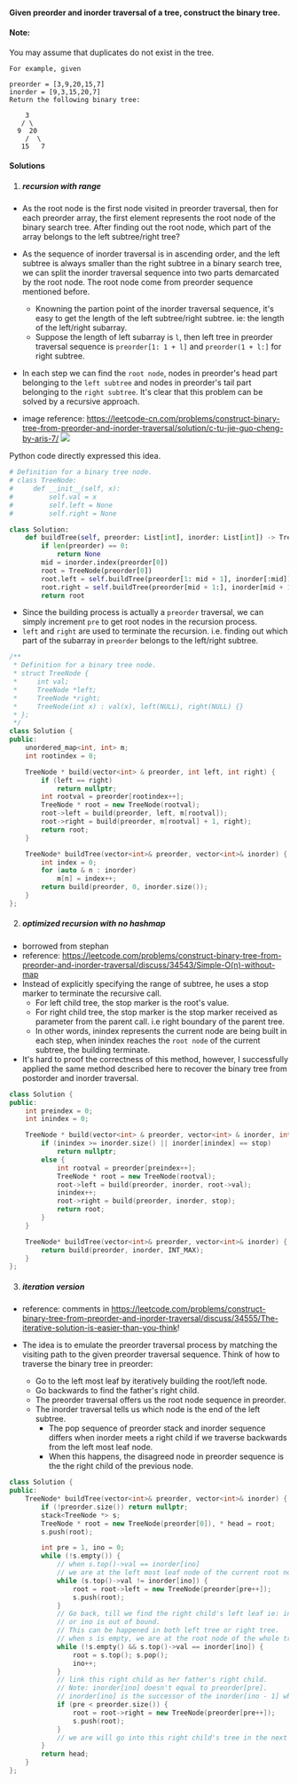 #### Given preorder and inorder traversal of a tree, construct the binary tree.

#### Note:
You may assume that duplicates do not exist in the tree.

```
For example, given

preorder = [3,9,20,15,7]
inorder = [9,3,15,20,7]
Return the following binary tree:

    3
   / \
  9  20
    /  \
   15   7
```

#### Solutions

1. ##### recursion with range

- As the root node is the first node visited in preorder traversal, then for each preorder array, the first element represents the root node of the binary search tree. After finding out the root node, which part of the array belongs to the left subtree/right tree?
- As the sequence of inorder traversal is in ascending order, and the left subtree is always smaller than the right subtree in a binary search tree, we can split the inorder traversal sequence into two parts demarcated by the root node. The root node come from preorder sequence mentioned before.
    - Knowning the partion point of the inorder traversal sequence, it's easy to get the length of the left subtree/right subtree. ie: the length of the left/right subarray.
    - Suppose the length of left subarray is `l`, then left tree in preorder traversal sequence is `preorder[1: 1 + l]` and `preorder(1 + l:]` for right subtree.
- In each step we can find the `root node`, nodes in preorder's head part belonging to the `left subtree` and nodes in preorder's tail part belonging to the `right subtree`. It's clear that this problem can be solved by a recursive approach.


- image reference: https://leetcode-cn.com/problems/construct-binary-tree-from-preorder-and-inorder-traversal/solution/c-tu-jie-guo-cheng-by-aris-7/
![](https://pic.leetcode-cn.com/46d519bf7e567485e76c373851318c871fe36b15a7957e7fc4d992b0a7e3c570-1566200965090.png)

Python code directly expressed this idea.

```python
# Definition for a binary tree node.
# class TreeNode:
#     def __init__(self, x):
#         self.val = x
#         self.left = None
#         self.right = None

class Solution:
    def buildTree(self, preorder: List[int], inorder: List[int]) -> TreeNode:
        if len(preorder) == 0:
            return None
        mid = inorder.index(preorder[0])
        root = TreeNode(preorder[0])
        root.left = self.buildTree(preorder[1: mid + 1], inorder[:mid])
        root.right = self.buildTree(preorder[mid + 1:], inorder[mid + 1:])
        return root
```

- Since the building process is actually a `preorder` traversal, we can simply increment `pre` to get root nodes in the recursion process.
- `left` and `right` are used to terminate the recursion. i.e. finding out which part of the subarray in `preorder` belongs to the left/right subtree.

```c++
/**
 * Definition for a binary tree node.
 * struct TreeNode {
 *     int val;
 *     TreeNode *left;
 *     TreeNode *right;
 *     TreeNode(int x) : val(x), left(NULL), right(NULL) {}
 * };
 */
class Solution {
public:
    unordered_map<int, int> m;
    int rootindex = 0;

    TreeNode * build(vector<int> & preorder, int left, int right) {
        if (left == right)
            return nullptr;
        int rootval = preorder[rootindex++];
        TreeNode * root = new TreeNode(rootval);
        root->left = build(preorder, left, m[rootval]);
        root->right = build(preorder, m[rootval] + 1, right);
        return root;
    }

    TreeNode* buildTree(vector<int>& preorder, vector<int>& inorder) {
        int index = 0;
        for (auto & n : inorder)
            m[n] = index++;
        return build(preorder, 0, inorder.size());
    }
};
```


2. ##### optimized recursion with no hashmap

- borrowed from stephan
- reference: https://leetcode.com/problems/construct-binary-tree-from-preorder-and-inorder-traversal/discuss/34543/Simple-O(n)-without-map
- Instead of explicitly specifying the range of subtree, he uses a stop marker to terminate the recursive call.
    - For left child tree, the stop marker is the root's value.
    - For right child tree, the stop marker is the stop marker received as parameter from the parent call. i.e right boundary of the parent tree.
    - In other words, inindex represents the current node are being built in each step, when inindex reaches the `root node` of the current subtree, the building terminate.
- It's hard to proof the correctness of this method, however, I successfully applied the same method described here to recover the binary tree from postorder and inorder traversal.

```c++
class Solution {
public:
    int preindex = 0;
    int inindex = 0;

    TreeNode * build(vector<int> & preorder, vector<int> & inorder, int stop) {
        if (inindex >= inorder.size() || inorder[inindex] == stop)
            return nullptr;
        else {
            int rootval = preorder[preindex++];
            TreeNode * root = new TreeNode(rootval);
            root->left = build(preorder, inorder, root->val);
            inindex++;
            root->right = build(preorder, inorder, stop);
            return root;
        }
    }

    TreeNode* buildTree(vector<int>& preorder, vector<int>& inorder) {
        return build(preorder, inorder, INT_MAX);
    }
};
```

3. ##### iteration version

- reference: comments in https://leetcode.com/problems/construct-binary-tree-from-preorder-and-inorder-traversal/discuss/34555/The-iterative-solution-is-easier-than-you-think!

- The idea is to emulate the preorder traversal process by matching the visiting path to the given preorder traversal sequence. Think of how to traverse the binary tree in preorder:
    - Go to the left most leaf by iteratively building the root/left node.
    - Go backwards to find the father's right child.
    - The preorder traversal offers us the root node sequence in preorder.
    - The inorder traversal tells us which node is the end of the left subtree.
        - The pop sequence of preorder stack and inorder sequence differs when inorder meets a right child if we traverse backwards from the left most leaf node.
        - When this happens, the disagreed node in preorder sequence is the the right child of the previous node.

```c++
class Solution {
public:
    TreeNode* buildTree(vector<int>& preorder, vector<int>& inorder) {
        if (!preorder.size()) return nullptr;
        stack<TreeNode *> s;
        TreeNode * root = new TreeNode(preorder[0]), * head = root;
        s.push(root);

        int pre = 1, ino = 0;
        while (!s.empty()) {
            // when s.top()->val == inorder[ino]
            // we are at the left most leaf node of the current root node.
            while (s.top()->val != inorder[ino]) {
                root = root->left = new TreeNode(preorder[pre++]);
                s.push(root);
            }
            // Go back, till we find the right child's left leaf ie: inorder[ino]
            // or ino is out of bound.
            // This can be happened in both left tree or right tree.
            // when s is empty, we are at the root node of the whole tree.
            while (!s.empty() && s.top()->val == inorder[ino]) {
                root = s.top(); s.pop();
                ino++;
            }
            // link this right child as her father's right child.
            // Note: inorder[ino] doesn't equal to preorder[pre].
            // inorder[ino] is the successor of the inorder[ino - 1] which is the left most leaf node of preorder[pre].
            if (pre < preorder.size()) {
                root = root->right = new TreeNode(preorder[pre++]);
                s.push(root);
            }
            // we are will go into this right child's tree in the next iteration.
        }
        return head;
    }
};

```